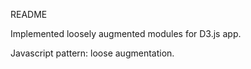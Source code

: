 README

Implemented loosely augmented modules for D3.js app.

Javascript pattern: loose augmentation.


